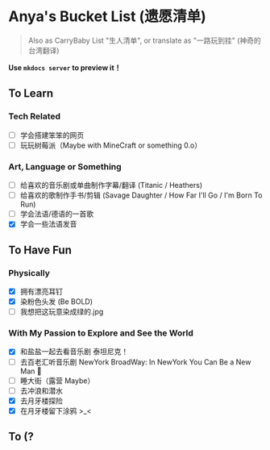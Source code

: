# Anya's Bucket List (遗愿清单)

> Also as CarryBaby List "生人清单", or translate as "一路玩到挂" (神奇的台湾翻译)

**Use `mkdocs server` to preview it！**

## To Learn

### Tech Related

- [ ] 学会搭建笨笨的网页
- [ ] 玩玩树莓派（Maybe with MineCraft or something 0.o）

### Art, Language or Something

- [ ] 给喜欢的音乐剧或单曲制作字幕/翻译 (Titanic / Heathers)
- [ ] 给喜欢的歌制作手书/剪辑 (Savage Daughter / How Far I'll Go / I'm Born To Run)
- [ ] 学会法语/德语的一首歌
- [x] 学会一些法语发音

## To Have Fun

### Physically

- [x] 拥有漂亮耳钉
- [x] 染粉色头发 (Be BOLD)
- [ ] 我想把这玩意染成绿的.jpg

### With My Passion to Explore and See the World

- [x] 和盐盐一起去看音乐剧 泰坦尼克！
- [ ] 去百老汇听音乐剧 NewYork BroadWay: In NewYork You Can Be a New Man :eyes:
- [ ] 睡大街（露营 Maybe）
- [ ] 去冲浪和潜水
- [x] 去月牙楼探险
- [x] 在月牙楼留下涂鸦 >_<

## To (?
